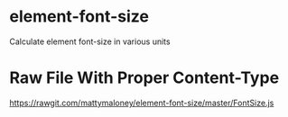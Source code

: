 # element-font-size
Calculate element font-size in various units

# Raw File With Proper Content-Type
https://rawgit.com/mattymaloney/element-font-size/master/FontSize.js
